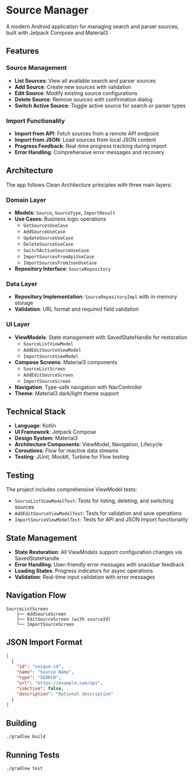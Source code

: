 # Source Manager

A modern Android application for managing search and parser sources, built with Jetpack Compose and Material3.

## Features

### Source Management
- **List Sources**: View all available search and parser sources
- **Add Source**: Create new sources with validation
- **Edit Source**: Modify existing source configurations
- **Delete Source**: Remove sources with confirmation dialog
- **Switch Active Source**: Toggle active source for search or parser types

### Import Functionality
- **Import from API**: Fetch sources from a remote API endpoint
- **Import from JSON**: Load sources from local JSON content
- **Progress Feedback**: Real-time progress tracking during import
- **Error Handling**: Comprehensive error messages and recovery

## Architecture

The app follows Clean Architecture principles with three main layers:

### Domain Layer
- **Models**: `Source`, `SourceType`, `ImportResult`
- **Use Cases**: Business logic operations
  - `GetSourcesUseCase`
  - `AddSourceUseCase`
  - `UpdateSourceUseCase`
  - `DeleteSourceUseCase`
  - `SwitchActiveSourceUseCase`
  - `ImportSourcesFromApiUseCase`
  - `ImportSourcesFromJsonUseCase`
- **Repository Interface**: `SourceRepository`

### Data Layer
- **Repository Implementation**: `SourceRepositoryImpl` with in-memory storage
- **Validation**: URL format and required field validation

### UI Layer
- **ViewModels**: State management with SavedStateHandle for restoration
  - `SourceListViewModel`
  - `AddEditSourceViewModel`
  - `ImportSourceViewModel`
- **Compose Screens**: Material3 components
  - `SourceListScreen`
  - `AddEditSourceScreen`
  - `ImportSourceScreen`
- **Navigation**: Type-safe navigation with NavController
- **Theme**: Material3 dark/light theme support

## Technical Stack

- **Language**: Kotlin
- **UI Framework**: Jetpack Compose
- **Design System**: Material3
- **Architecture Components**: ViewModel, Navigation, Lifecycle
- **Coroutines**: Flow for reactive data streams
- **Testing**: JUnit, MockK, Turbine for Flow testing

## Testing

The project includes comprehensive ViewModel tests:
- `SourceListViewModelTest`: Tests for listing, deleting, and switching sources
- `AddEditSourceViewModelTest`: Tests for validation and save operations
- `ImportSourceViewModelTest`: Tests for API and JSON import functionality

## State Management

- **State Restoration**: All ViewModels support configuration changes via SavedStateHandle
- **Error Handling**: User-friendly error messages with snackbar feedback
- **Loading States**: Progress indicators for async operations
- **Validation**: Real-time input validation with error messages

## Navigation Flow

```
SourceListScreen
    ├── AddSourceScreen
    ├── EditSourceScreen (with sourceId)
    └── ImportSourceScreen
```

## JSON Import Format

```json
[
  {
    "id": "unique-id",
    "name": "Source Name",
    "type": "SEARCH",
    "url": "https://example.com/api",
    "isActive": false,
    "description": "Optional description"
  }
]
```

## Building

```bash
./gradlew build
```

## Running Tests

```bash
./gradlew test
```
